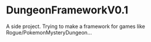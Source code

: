 # DungeonFrameworkV0.1
A side project. Trying to make a framework for games like Rogue/PokemonMysteryDungeon...
